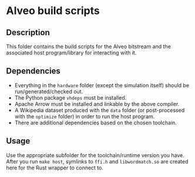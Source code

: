 Alveo build scripts
===================

Description
-----------

This folder contains the build scripts for the Alveo bitstream and the
associated host program/library for interacting with it.

Dependencies
------------

 - Everything in the `hardware` folder (except the simulation itself) should be
   run/generated/checked out.
 - The Python package `vhdeps` must be installed.
 - Apache Arrow must be installed and linkable by the above compiler.
 - A Wikipedia dataset produced with the `data` folder (or post-processed with
   the `optimize` folder) in order to run the host program.
 - There are additional dependencies based on the chosen toolchain.

Usage
-----

Use the appropriate subfolder for the toolchain/runtime version you have. After
you run `make host`, symlinks to `ffi.h` and `libwordmatch.so` are created here
for the Rust wrapper to connect to.
